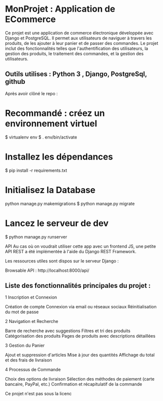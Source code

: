 # MonProjet : Application de ECommerce

Ce projet est une application de commerce électronique développée avec Django et PostgreSQL. Il permet aux utilisateurs de naviguer à travers les produits, de les ajouter à leur panier et de passer des commandes. Le projet inclut des fonctionnalités telles que l'authentification des utilisateurs, la gestion des produits, le traitement des commandes, et la gestion des utilisateurs.


## Outils utilises : Python 3 , Django, PostgreSql, github



Après avoir clôné le repo :

# Recommandé : créez un environnement virtuel
$ virtualenv env
$ . env/bin/activate


# Installez les dépendances
$ pip install -r requirements.txt

# Initialisez la Database
python manage.py makemigrations
$ python manage.py migrate

# Lancez le serveur de dev
$ python manage.py runserver

API
Au cas où on voudrait utiliser cette app avec un frontend JS, une petite API REST a été implémentée à l'aide du Django REST Framework.

Les ressources utiles sont dispos sur le serveur Django :

Browsable API : http://localhost:8000/api/



## Liste des fonctionnalités principales du projet :

1 Inscription et Connexion

Création de compte
Connexion via email ou réseaux sociaux
Réinitialisation du mot de passe

2 Navigation et Recherche

Barre de recherche avec suggestions
Filtres et tri des produits
Catégorisation des produits
Pages de produits avec descriptions détaillées

3 Gestion du Panier

Ajout et suppression d'articles
Mise à jour des quantités
Affichage du total et des frais de livraison

4 Processus de Commande

Choix des options de livraison
Sélection des méthodes de paiement (carte bancaire, PayPal, etc.)
Confirmation et récapitulatif de la commande

Ce projet n'est pas sous la licenc
